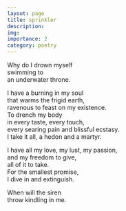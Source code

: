 ```yaml
---
layout: page
title: sprinkler
description: 
img:
importance: 2
category: poetry
---
```


Why do I drown myself <br/>
swimming to <br/>
an underwater throne.

I have a burning in my soul <br/>
that warms the frigid earth, <br/>
ravenous to feast on my existence. <br/>
To drench my body <br/>
in every taste, every touch, <br/>
every searing pain and blissful ecstasy. <br/>
I take it all, a hedon and a martyr. <br/>
<!-- I want nothing less than everything <br/>
an infinity of experience has <br/>
to offer. -->

<!-- I am a force and a fire. <br/> -->
I have all my love, my lust, my passion, <br/>
and my freedom to give, <br/>
all of it to take. <br/>
For the smallest promise, <br/>
I dive in and extinguish.

When will the siren <br/>
throw kindling in me.